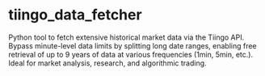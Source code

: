# tiingo_data_fetcher
Python tool to fetch extensive historical market data via the Tiingo API. Bypass minute-level data limits by splitting long date ranges, enabling free retrieval of up to 9 years of data at various frequencies (1min, 5min, etc.). Ideal for market analysis, research, and algorithmic trading.
